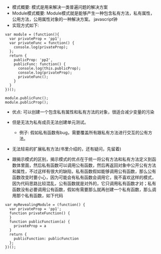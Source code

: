 * 模式概要: 模式是用来解决一类普遍问题的解决方案
* Module模式概要: Module模式就是能够产生一种包含私有方法，私有属性，公用方法，公用属性对象的一种解决方案。
javascript钟
* 实现方式如下:
```
var module = (function(){
  var privateProp = 'pp1';
  var privateFunc = function() {
    console.log(privateProp);
  };
  return {
    publicProp: 'pp2',
    publicFunc: function() {
      console.log(this.publicProp);
      console.log(privateProp);
      privateFunc();
    }
  }
})();

module.publicFunc();
module.publicProp();
```
* 优点: 可以创建一个包含私有属性和私有方法的对象，很适合减少变量的污染
* 但是无法为私有成员无法创建单元测试。
  * 例子: 假如私有函数有bug，需要覆盖所有跟私有方法进行交互的公有方法。
* 无法轻易的扩展私有方法(书里介绍的，还有疑问，先留着)

* 跟揭示模式的区别，揭示模式的优点在于统一将公有方法和私有方法定义到函数体里面，然后私有函数可以调用公有函数，然后再返回对象中公开公有方法和属性，不过这样有很大的缺陷，私有函数假如能够调用公有函数，那么公有函数改变时要小心，因为可能会有私有函数会调用它，我不喜欢这样的模式，因为代码思路比较混乱，公有函数就是对外的，它只调用私有函数才对；私有函数没有必要调用公有函数，假如有需要那么就再创建一个私有函数，那么调用那个私有函数，如下代码
```
var myRevealingModule = (function() {
  var privateProp = 'pp1';
  function privateFunction() {
  }
  function publicFunction(a) {
    privateProp = a
  }
  return {
    publicFunction: publicFunction
  };
})();
```
